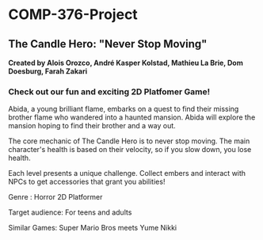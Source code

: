 # COMP-376-Project

## The Candle Hero: "Never Stop Moving"
**Created by Alois Orozco, André Kasper Kolstad, Mathieu La Brie, Dom Doesburg, Farah Zakari**

### Check out our fun and exciting 2D Platfomer Game!

Abida, a young brilliant flame, embarks on a quest to find their missing brother flame who wandered into a haunted mansion. Abida will explore the mansion hoping to find their brother and a way out.

The core mechanic of The Candle Hero is to never stop moving. The main character's health is based on their velocity, so if you slow down, you lose health.

Each level presents a unique challenge. Collect embers and interact with NPCs to get accessories that grant you abilities!

Genre : Horror 2D Platformer

Target audience: For teens and adults

Similar Games: Super Mario Bros meets Yume Nikki
